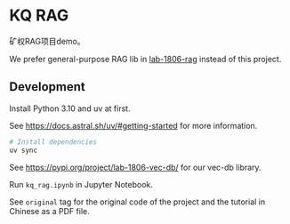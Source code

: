 # KQ RAG

矿权RAG项目demo。

We prefer general-purpose RAG lib in [lab-1806-rag](https://github.com/pku-lab-1806-llm/lab-1806-rag) instead of this project.

## Development

Install Python 3.10 and uv at first.

See <https://docs.astral.sh/uv/#getting-started> for more information.

```bash
# Install dependencies
uv sync
```

See <https://pypi.org/project/lab-1806-vec-db/> for our vec-db library.

Run `kq_rag.ipynb` in Jupyter Notebook.

See `original` tag for the original code of the project and the tutorial in Chinese as a PDF file.
